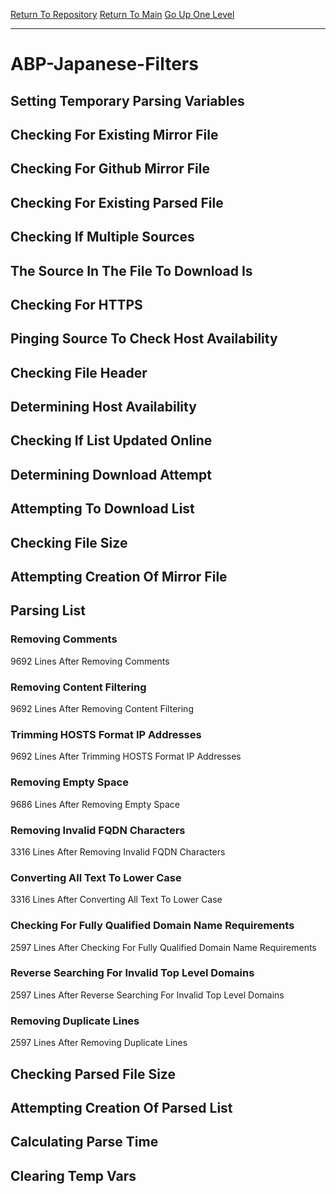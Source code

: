 [Return To Repository](https://github.com/deathbybandaid/piholeparser/)
[Return To Main](https://github.com/deathbybandaid/piholeparser/blob/master/RecentRunLogs/Mainlog.md)
[Go Up One Level](https://github.com/deathbybandaid/piholeparser/blob/master/RecentRunLogs/TopLevelScripts/30-Processing-External-Blacklists.md)
____________________________________
# ABP-Japanese-Filters
## Setting Temporary Parsing Variables
## Checking For Existing Mirror File
## Checking For Github Mirror File
## Checking For Existing Parsed File
## Checking If Multiple Sources
## The Source In The File To Download Is
## Checking For HTTPS
## Pinging Source To Check Host Availability
## Checking File Header
## Determining Host Availability
## Checking If List Updated Online
## Determining Download Attempt
## Attempting To Download List
## Checking File Size
## Attempting Creation Of Mirror File
## Parsing List
### Removing Comments
9692 Lines After Removing Comments
### Removing Content Filtering
9692 Lines After Removing Content Filtering
### Trimming HOSTS Format IP Addresses
9692 Lines After Trimming HOSTS Format IP Addresses
### Removing Empty Space
9686 Lines After Removing Empty Space
### Removing Invalid FQDN Characters
3316 Lines After Removing Invalid FQDN Characters
### Converting All Text To Lower Case
3316 Lines After Converting All Text To Lower Case
### Checking For Fully Qualified Domain Name Requirements
2597 Lines After Checking For Fully Qualified Domain Name Requirements
### Reverse Searching For Invalid Top Level Domains
2597 Lines After Reverse Searching For Invalid Top Level Domains
### Removing Duplicate Lines
2597 Lines After Removing Duplicate Lines
## Checking Parsed File Size
## Attempting Creation Of Parsed List
## Calculating Parse Time
## Clearing Temp Vars
